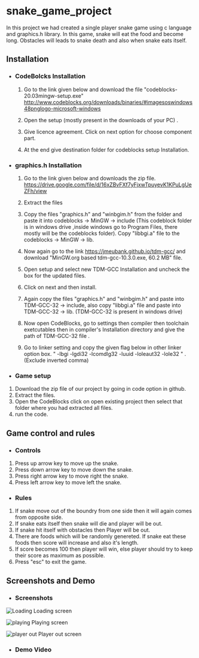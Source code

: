 
# snake_game_project

In this project we had created a single player snake game using c language and graphics.h library. In this game, snake will eat the food and become long. Obstacles will leads to snake death and also when snake eats itself.


## Installation

 - ### CodeBolcks Installation
    1. Go to the link given below and download the file "codeblocks-20.03mingw-setup.exe"
    http://www.codeblocks.org/downloads/binaries/#imagesoswindows48pnglogo-microsoft-windows
    
     2. Open the setup (mostly present in the downloads of your PC) .
     3. Give licence agreement. Click on next option for choose component part. 
     4. At the end give destination folder for codeblocks setup Installation.
 - ### graphics.h Installation
    1. Go to the link given below and downloads the zip file. https://drive.google.com/file/d/16xZBvFXf7yFjxwTpuyevK1KPuLgUeZFh/view
    
    2. Extract the files
    3. Copy the  files "graphics.h" and "winbgim.h" from the folder and paste it into codeblocks -> MinGW -> include (This codeblock folder is in windows drive ,inside windows go to Program Files, there mostly will be the codeblocks folder). Copy "libbgi.a" file to the codeblocks -> MinGW -> lib.
    4. Now again go to the link https://jmeubank.github.io/tdm-gcc/ and download "MinGW.org based  tdm-gcc-10.3.0.exe, 60.2 MB" file.
    5. Open setup and select new TDM-GCC Installation and uncheck the box for the updated files.
    6. Click on next and then install.
    7. Again copy the  files "graphics.h" and "winbgim.h" and paste into TDM-GCC-32 -> include, also copy "libbgi.a" file and paste into TDM-GCC-32 -> lib. (TDM-GCC-32 is present in windows drive)
    8. Now open CodeBlocks, go to settings then compiler then toolchain exetcutables then in compiler's Installation directory and give the path of TDM-GCC-32 file .
    9. Go to linker setting and copy the given flag below in other linker option box.
   " -lbgi -lgdi32 -lcomdlg32 -luuid -loleaut32 -lole32 " . (Exclude inverted comma)
  - ### Game setup
 1. Download the zip file of our project by going in code option in github.
 2. Extract the files.
 3. Open the CodeBlocks click on open existing project then select that folder where you had extracted all files.
 4. run the code.

   




## Game control and rules

- ### Controls
1. Press up arrow key to move up the snake.
2. Press down arrow key to move down the snake.
3. Press right arrow key to move right the snake.
4. Press left arrow key to move left the snake.

- ### Rules
1. If snake move out of the boundry from one side then it will again comes from opposite side.
2. If snake eats itself then snake will die and player will be out.
3. If snake hit itself with obstacles then Player will be out.
4. There are foods which will be randomly genereted. If snake eat these foods then score will increase and also it's length.
5. If score becomes 100 then player will win, else player should try to keep their score as maximum as possible. 
6. Press "esc" to exit the game.
## Screenshots and Demo 
- ### Screenshots
![Loading](https://github.com/tushar3318/snake_game_project/assets/129083230/3c821096-013f-4191-b255-aa613bdcc25e)
                                               Loading screen

![playing](https://github.com/tushar3318/snake_game_project/assets/129083230/fe0f5c8d-10e5-419b-8742-cdd465a5fada)
                                               Playing screen
                                               
![player out](https://github.com/tushar3318/snake_game_project/assets/129083230/9f1ec02c-2586-4cea-a2c1-78de8ca7d8a5)
                                             Player out screen



- ### Demo Video



